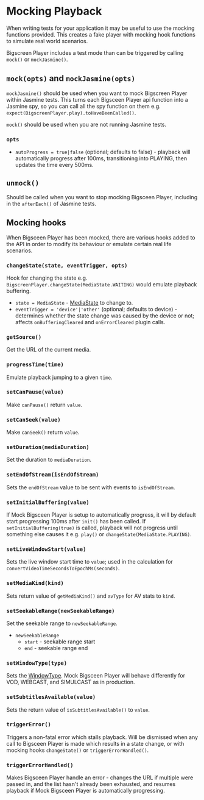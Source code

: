 # Mocking Playback

When writing tests for your application it may be useful to use the mocking functions provided. This creates a fake player with mocking hook functions to simulate real world scenarios.

Bigscreen Player includes a test mode than can be triggered by calling `mock()` or `mockJasmine()`.

## `mock(opts)` and `mockJasmine(opts)`

`mockJasmine()` should be used when you want to mock Bigscreen Player within Jasmine tests. This turns each Bigsceen Player api function into a Jasmine spy, so you can call all the spy function on them e.g. `expect(BigscreenPlayer.play).toHaveBeenCalled()`.

`mock()` should be used when you are not running Jasmine tests.

### `opts`

- `autoProgress = true|false` (optional; defaults to false) - playback will automatically progress after 100ms, transitioning into PLAYING, then updates the time every 500ms.

## `unmock()`

Should be called when you want to stop mocking Bigsceen Player, including in the `afterEach()` of Jasmine tests.

## Mocking hooks

When Bigsceen Player has been mocked, there are various hooks added to the API in order to modify its behaviour or emulate certain real life scenarios.

### `changeState(state, eventTrigger, opts)`

Hook for changing the state e.g. `BigscreenPlayer.changeState(MediaState.WAITING)` would emulate playback buffering.

- `state = MediaState` - [MediaState](/models/mediastate.js) to change to.
- `eventTrigger = 'device'|'other'` (optional; defaults to device) - determines whether the state change was caused by the device or not; affects `onBufferingCleared` and `onErrorCleared` plugin calls.

### `getSource()`

Get the URL of the current media.

### `progressTime(time)`

Emulate playback jumping to a given `time`.

### `setCanPause(value)`

Make `canPause()` return `value`.

### `setCanSeek(value)`

Make `canSeek()` return `value`.

### `setDuration(mediaDuration)`

Set the duration to `mediaDuration`.

### `setEndOfStream(isEndOfStream)`

Sets the `endOfStream` value to be sent with events to `isEndOfStream`.

### `setInitialBuffering(value)`

If Mock Bigsceen Player is setup to automatically progress, it will by default start progressing 100ms after `init()` has been called. If `setInitialBuffering(true)` is called, playback will not progress until something else causes it e.g. `play()` or `changeState(MediaState.PLAYING)`.

### `setLiveWindowStart(value)`

Sets the live window start time to `value`; used in the calculation for `convertVideoTimeSecondsToEpochMs(seconds)`.

### `setMediaKind(kind)`

Sets return value of `getMediaKind()` and `avType` for AV stats to `kind`.

### `setSeekableRange(newSeekableRange)`

Set the seekable range to `newSeekableRange`.

* `newSeekableRange`
  * `start` - seekable range start
  * `end` - seekable range end

### `setWindowType(type)`

Sets the [WindowType](/models/windowtypes.js). Mock Bigsceen Player will behave differently for VOD, WEBCAST, and SIMULCAST as in production.

### `setSubtitlesAvailable(value)`

Sets the return value of `isSubtitlesAvailable()` to `value`.

### `triggerError()`

Triggers a non-fatal error which stalls playback. Will be dismissed when any call to Bigsceen Player is made which results in a state change, or with mocking hooks `changeState()` or `triggerErrorHandled()`.

### `triggerErrorHandled()`

Makes Bigsceen Player handle an error - changes the URL if multiple were passed in, and the list hasn't already been exhausted, and resumes playback if Mock Bigsceen Player is automatically progressing.